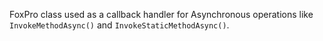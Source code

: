 ﻿FoxPro class used as a callback handler for Asynchronous operations like `InvokeMethodAsync()` and `InvokeStaticMethodAsync()`.